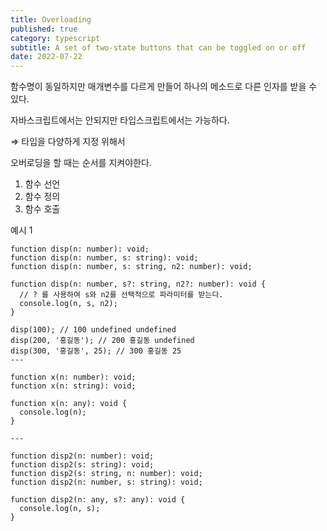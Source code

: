 ```yaml
---
title: Overloading
published: true
category: typescript
subtitle: A set of two-state buttons that can be toggled on or off
date: 2022-07-22
---
```



함수명이 동일하지만 매개변수를 다르게 만들어 하나의 메소드로 다른 인자를 받을 수 있다.

자바스크립트에서는 안되지만 타입스크립트에서는 가능하다.

⇒ 타입을 다양하게 지정 위해서

오버로딩을 할 때는 순서를 지켜야한다.

1. 함수 선언
2. 함수 정의
3. 함수 호출

예시 1
```tsx
function disp(n: number): void;
function disp(n: number, s: string): void;
function disp(n: number, s: string, n2: number): void;

function disp(n: number, s?: string, n2?: number): void {
  // ? 를 사용하여 s와 n2를 선택적으로 파라미터를 받는다.
  console.log(n, s, n2);
}

disp(100); // 100 undefined undefined
disp(200, '홍길동'); // 200 홍길동 undefined
disp(300, '홍길동', 25); // 300 홍길동 25
---

function x(n: number): void;
function x(n: string): void;

function x(n: any): void {
  console.log(n);
}

---

function disp2(n: number): void;
function disp2(s: string): void;
function disp2(s: string, n: number): void;
function disp2(n: number, s: string): void;

function disp2(n: any, s?: any): void {
  console.log(n, s);
}
```
